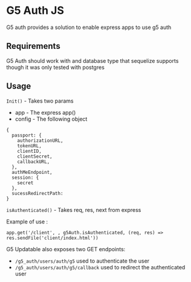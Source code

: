 # G5 Auth JS

G5 auth provides a solution to enable express apps to use g5 auth

## Requirements

G5 Auth should work with and database type that sequelize supports though it was only tested with postgres

## Usage
`Init()` - Takes two params 
* app - The express app()
* config - The following object 
```
{
  passport: {
    authorizationURL,
    tokenURL,
    clientID,
    clientSecret,
    callbackURL,
  },
  authMeEndpoint,
  session: {
    secret
  },
  sucessRedirectPath: 
}
 ```
`isAuthenticated()` - Takes req, res, next from express

  Example of use : 
```
app.get('/client', , g5Auth.isAuthenticated, (req, res) => res.sendFile('client/index.html'))
```


G5 Updatable also exposes two GET endpoints:

*  `/g5_auth/users/auth/g5` used to authenticate the user
*  `/g5_auth/users/auth/g5/callback` used to redirect the authenticated user
